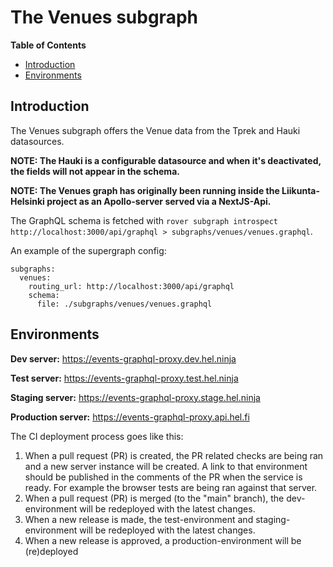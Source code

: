 # The Venues subgraph

**Table of Contents**

<!-- START doctoc generated TOC please keep comment here to allow auto update -->
<!-- DON'T EDIT THIS SECTION, INSTEAD RE-RUN doctoc TO UPDATE -->

- [Introduction](#introduction)
- [Environments](#environments)

<!-- END doctoc generated TOC please keep comment here to allow auto update -->

## Introduction

The Venues subgraph offers the Venue data from the Tprek and Hauki datasources.

**NOTE: The Hauki is a configurable datasource and when it's deactivated, the fields will not appear in the schema.**

**NOTE: The Venues graph has originally been running inside the Liikunta-Helsinki project as an Apollo-server served via a NextJS-Api.**

The GraphQL schema is fetched with `rover subgraph introspect http://localhost:3000/api/graphql > subgraphs/venues/venues.graphql`.

An example of the supergraph config:

```
subgraphs:
  venues:
    routing_url: http://localhost:3000/api/graphql
    schema:
      file: ./subgraphs/venues/venues.graphql
```

## Environments

**Dev server:** https://events-graphql-proxy.dev.hel.ninja

**Test server:** https://events-graphql-proxy.test.hel.ninja

**Staging server:** https://events-graphql-proxy.stage.hel.ninja

**Production server:** https://events-graphql-proxy.api.hel.fi

The CI deployment process goes like this:

1. When a pull request (PR) is created, the PR related checks are being ran and a new server instance will be created. A link to that environment should be published in the comments of the PR when the service is ready. For example the browser tests are being ran against that server.
2. When a pull request (PR) is merged (to the "main" branch), the dev-environment will be redeployed with the latest changes.
3. When a new release is made, the test-environment and staging-environment will be redeployed with the latest changes.
4. When a new release is approved, a production-environment will be (re)deployed
